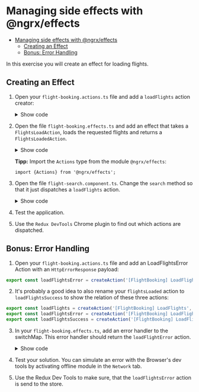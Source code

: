 # Managing side effects with @ngrx/effects

- [Managing side effects with @ngrx/effects](#managing-side-effects-with-ngrxeffects)
  - [Creating an Effect](#creating-an-effect)
  - [Bonus: Error Handling](#bonus-error-handling)

In this exercise you will create an effect for loading flights.

## Creating an Effect

1. Open your `flight-booking.actions.ts` file and add a `loadFlights` action creator:

   <details>
   <summary>Show code</summary>
   <p>

   ```typescript
   [...]

   export const loadFlights = createAction(
     '[FlightBooking] LoadFlights',
     props<{ from: string, to: string, urgent: boolean }>()
   );
   ```

   </p>
   </details>

2. Open the file `flight-booking.effects.ts` and add an effect that takes a `FlightsLoadAction`, loads the requested flights and returns a `FlightsLoadedAction`.

    <details>
    <summary>Show code</summary>
    <p>

   ```typescript
   // make sure to use this import:
   import * as FlightBookingActions from './flight-booking.actions';

   @Injectable()
   export class FlightBookingEffects {
     loadFlights$ = createEffect(
       (): Observable<any> =>
         this.actions$.pipe(
           ofType(FlightBookingActions.loadFlights),
           switchMap((action) => this.flightService.find(action.from, action.to, action.urgent)),
           map((flights) => FlightBookingActions.flightsLoaded({ flights }))
         )
     );

     constructor(
       private actions$: Actions,
       private flightService: FlightService
     ) {}
   }
   ```

    </p>
    </details>

   **Tipp:** Import the `Actions` type from the module `@ngrx/effects`:

   `import {Actions} from '@ngrx/effects';`

3. Open the file `flight-search.component.ts`. Change the `search` method so that it just dispatches a `loadFlights` action.

   <details>
   <summary>Show code</summary>
   <p>

   ```typescript
   search(): void {
     if (!this.from || !this.to) {
       return;
     }

     // New:
     this.store.dispatch(loadFlights({
       from: this.from,
       to: this.to,
       urgent: this.urgent
     }));

     // Old:
     /*
     this.flightService.find(this.from, this.to, this.urgent)
       .subscribe({
         next: (flights) => {
           this.store.dispatch(new flightsLoaded({flights}));
         },
         error: (err) => {
             console.error('error', err);
         }
       });
     */
   }

   ```

   </p>
   </details>

4. Test the application.

5. Use the `Redux DevTools` Chrome plugin to find out which actions are dispatched.

## Bonus: Error Handling

1. Open your `flight-booking.actions.ts` file and add an LoadFlightsError Action with an `HttpErrorResponse` payload:

```typescript
export const loadFlightsError = createAction('[FlightBooking] LoadFlightsError', props<{ err: HttpErrorResponse }>());
```

2. It's probably a good idea to also rename your `flightsLoaded` action to `loadFlightsSuccess` to show the relation of these three actions:

```typescript
export const loadFlights = createAction('[FlightBooking] LoadFlights', props<{ from: string; to: string; urgent: boolean }>());
export const loadFlightsError = createAction('[FlightBooking] LoadFlightsError', props<{ err: HttpErrorResponse }>());
export const loadFlightsSuccess = createAction('[FlightBooking] LoadFlightsSuccess', props<{ flights: Flight[] }>());
```

3. In your `flight-booking.effects.ts`, add an error handler to the switchMap. This error handler should return the `loadFlightError` action.

   <details>
   <summary>Show code</summary>
   <p>

   ```typescript
   loadFlightBookings$ = createEffect(
     (): Observable<FlightBookingActions> =>
       this.actions$.pipe(
         ofType(loadFlights),
         switchMap((action) =>
           this.flightService.find(action.from, action.to, action.urgent).pipe(
             map((flights) => loadFlightsSuccess({ flights })),
             catchError((err) => of(loadFlightsError({ err })))
           )
         )
       )
   );
   ```

   </p>  
   </details>

4. Test your solution. You can simulate an error with the Browser's dev tools by activating offline module in the `Network` tab.
5. Use the Redux Dev Tools to make sure, that the `loadFlightsError` action is send to the store.

